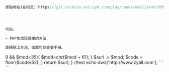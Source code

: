 ```php
原贴地址(在码云):https://git.oschina.net/zyb_icanplay/codes/ew61j24otcdfbxz0ki3g838




代码:

> PHP生成短连接的方法

直接贴上方法，函数可以查看手册。

```
<?php
/** 生成短网址 
 * @param  String $url 原网址 
 * @return String 
 */  
function dwz($url){  
    $code=floatval(sprintf('%u', crc32($url)));  
    $surl='';  
    while($code){  
      $mod=fmod($code, 62);  
      if($mod>9 && $mod<35){  
        $mod=chr($mod + 61);  
      }  
      $surl .= $mod;  
      $code = floor($code/62);  
    }  
    return $surl;  
}  

//test
echo dwz('http://www.zyall.com');
```







```